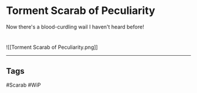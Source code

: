 # Torment Scarab of Peculiarity
Now there's a blood-curdling wail I haven't heard before!

#
![[Torment Scarab of Peculiarity.png]]

---
## Tags
#Scarab
#WiP 